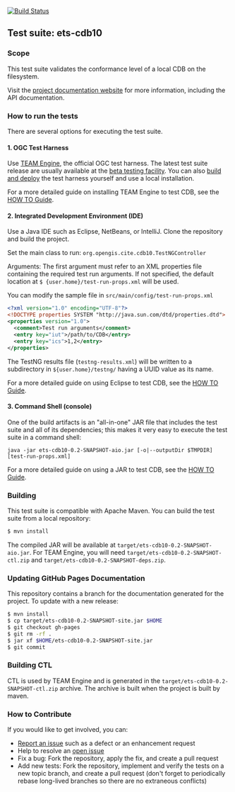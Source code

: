 [![Build Status](https://travis-ci.org/pixeltree/ets-cdb10.svg)](https://travis-ci.org/pixeltree/ets-cdb10)

## Test suite: ets-cdb10

### Scope

This test suite validates the conformance level of a local CDB on the filesystem.

Visit the [project documentation website][docs] for more information, 
including the API documentation.

[docs]: http://opengeospatial.github.io/ets-cdb10/

### How to run the tests

There are several options for executing the test suite.

#### 1. OGC Test Harness

Use [TEAM Engine][TEAM Engine], the official OGC test harness. The latest test suite 
release are usually available at the [beta testing facility][Test Facility].
You can also [build and deploy][TEAM Engine Source] the test harness 
yourself and use a local installation.

For a more detailed guide on installing TEAM Engine to test CDB, see the [HOW TO Guide](HOWTO_TEAMENGINE.md).

[TEAM Engine]: https://github.com/opengeospatial/teamengine
[Test Facility]: http://cite.opengeospatial.org/te2/
[TEAM Engine Source]: https://github.com/opengeospatial/teamengine

#### 2. Integrated Development Environment (IDE)

Use a Java IDE such as Eclipse, NetBeans, or IntelliJ. Clone the repository and build the project.

Set the main class to run: `org.opengis.cite.cdb10.TestNGController`

Arguments: The first argument must refer to an XML properties file containing the 
required test run arguments. If not specified, the default location at `$
{user.home}/test-run-props.xml` will be used.
   
You can modify the sample file in `src/main/config/test-run-props.xml`

```xml
<?xml version="1.0" encoding="UTF-8"?>
<!DOCTYPE properties SYSTEM "http://java.sun.com/dtd/properties.dtd">
<properties version="1.0">
  <comment>Test run arguments</comment>
  <entry key="iut">/path/to/CDB</entry>
  <entry key="ics">1,2</entry>
</properties>
```

The TestNG results file (`testng-results.xml`) will be written to a subdirectory
in `${user.home}/testng/` having a UUID value as its name.

For a more detailed guide on using Eclipse to test CDB, see the [HOW TO Guide](HOWTO_ECLIPSE.md).

#### 3. Command Shell (console)

One of the build artifacts is an "all-in-one" JAR file that includes the test 
suite and all of its dependencies; this makes it very easy to execute the test 
suite in a command shell:

`java -jar ets-cdb10-0.2-SNAPSHOT-aio.jar [-o|--outputDir $TMPDIR] [test-run-props.xml]`

For a more detailed guide on using a JAR to test CDB, see the [HOW TO Guide](HOWTO_JAR.md).

### Building

This test suite is compatible with Apache Maven. You can build the test 
suite from a local repository:

```sh
$ mvn install
```

The compiled JAR will be available at `target/ets-cdb10-0.2-SNAPSHOT-aio.jar`.
For TEAM Engine, you will need `target/ets-cdb10-0.2-SNAPSHOT-ctl.zip` and `target/ets-cdb10-0.2-SNAPSHOT-deps.zip`.

### Updating GitHub Pages Documentation

This repository contains a branch for the documentation generated for the project. To update
with a new release:

```sh
$ mvn install
$ cp target/ets-cdb10-0.2-SNAPSHOT-site.jar $HOME
$ git checkout gh-pages
$ git rm -rf .
$ jar xf $HOME/ets-cdb10-0.2-SNAPSHOT-site.jar
$ git commit 
```

### Building CTL

CTL is used by TEAM Engine and is generated in the `target/ets-cdb10-0.2-SNAPSHOT-ctl.zip` archive.
The archive is built when the project is built by maven.

### How to Contribute

If you would like to get involved, you can:

* [Report an issue](https://github.com/opengeospatial/ets-cat30/issues) such as a defect or 
an enhancement request
* Help to resolve an [open issue](https://github.com/opengeospatial/ets-cat30/issues?q=is%3Aopen)
* Fix a bug: Fork the repository, apply the fix, and create a pull request
* Add new tests: Fork the repository, implement and verify the tests on a new topic branch, 
and create a pull request (don't forget to periodically rebase long-lived branches so 
there are no extraneous conflicts)
